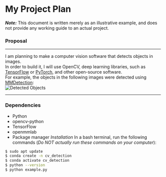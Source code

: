 # My Project Plan

***Note:*** This document is written merely as an illustrative example, and does not provide any working guide to an actual project.

### Proposal
---

I am planning to make a computer vision software that detects objects in images.  
In order to build it, I will use OpenCV, deep learning libraries, such as [TensorFlow](https://www.tensorflow.org/?hl=ko) or [PyTorch](https://www.tensorflow.org/?hl=ko), and other open-source software.  
For example, the objects in the following images were detected using [MMDetection](https://github.com/open-mmlab/mmdetection):  
![Detected Objects](https://user-images.githubusercontent.com/12907710/137271636-56ba1cd2-b110-4812-8221-b4c120320aa9.png)

---

### Dependencies
- Python
- opencv-python
- TensorFlow
- openmmlab
- Package manager
*Installation*
In a bash terminal, run the following commands (*Do NOT actually run these commands on your computer*):

```bash
$ sudo apt update
$ conda create -n cv_detection
$ conda activate cv_detection
$ python --version
$ python example.py
```

